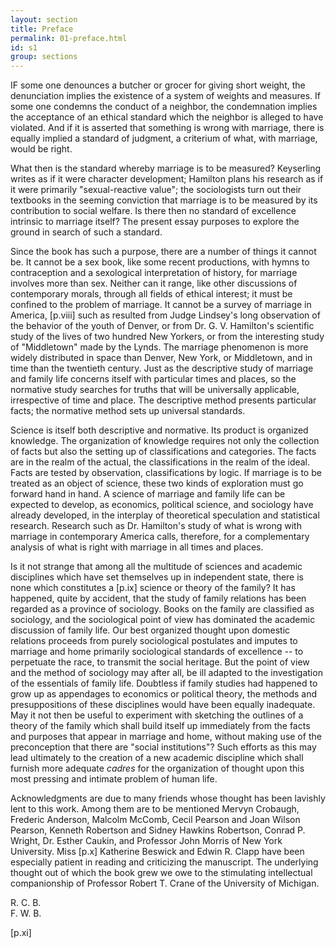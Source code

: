 ```yaml
---
layout: section
title: Preface
permalink: 01-preface.html
id: s1
group: sections
---
```


IF some one denounces a butcher or grocer for giving
short weight, the denunciation implies the existence of a
system of weights and measures. If some one condemns
the conduct of a neighbor, the condemnation implies the
acceptance of an ethical standard which the neighbor is
alleged to have violated. And if it is asserted that something is wrong with marriage, there is equally implied a
standard of judgment, a criterium of what, with marriage,
would be right.

What then is the standard whereby marriage is to be
measured? Keyserling writes as if it were character development; Hamilton plans his research as if it were
primarily "sexual-reactive value"; the sociologists turn
out their textbooks in the seeming conviction that marriage is to be measured by its contribution to social welfare. Is there then no standard of excellence intrinsic to
marriage itself? The present essay purposes to explore
the ground in search of such a standard.

Since the book has such a purpose, there are a number
of things it cannot be. It cannot be a sex book, like
some recent productions, with hymns to contraception and
a sexological interpretation of history, for marriage involves more than sex. Neither can it range, like other
discussions of contemporary morals, through all fields of
ethical interest; it must be confined to the problem of
marriage. It cannot be a survey of marriage in America, \[p.viii\] 
such as resulted from Judge Lindsey's long observation
of the behavior of the youth of Denver, or from Dr. G. V.
Hamilton's scientific study of the lives of two hundred
New Yorkers, or from the interesting study of "Middletown" made by the Lynds. The marriage phenomenon
is more widely distributed in space than Denver, New
York, or Middletown, and in time than the twentieth
century. Just as the descriptive study of marriage and
family life concerns itself with particular times and
places, so the normative study searches for truths that
will be universally applicable, irrespective of time and
place. The descriptive method presents particular facts;
the normative method sets up universal standards.

Science is itself both descriptive and normative. Its
product is organized knowledge. The organization of
knowledge requires not only the collection of facts but
also the setting up of classifications and categories. The
facts are in the realm of the actual, the classifications in
the realm of the ideal. Facts are tested by observation,
classifications by logic. If marriage is to be treated as
an object of science, these two kinds of exploration must
go forward hand in hand. A science of marriage and
family life can be expected to develop, as economics,
political science, and sociology have already developed, in
the interplay of theoretical speculation and statistical research. Research such as Dr. Hamilton's study of what
is wrong with marriage in contemporary America calls,
therefore, for a complementary analysis of what is right
with marriage in all times and places.

Is it not strange that among all the multitude of sciences and academic disciplines which have set themselves
up in independent state, there is none which constitutes a
\[p.ix\]
science or theory of the family? It has happened, quite
by accident, that the study of family relations has been
regarded as a province of sociology. Books on the family
are classified as sociology, and the sociological point of
view has dominated the academic discussion of family
life. Our best organized thought upon domestic relations
proceeds from purely sociological postulates and imputes
to marriage and home primarily sociological standards
of excellence -- to perpetuate the race, to transmit the social heritage. But the point of view and the method of
sociology may after all, be ill adapted to the investigation of the essentials of family life. Doubtless if family
studies had happened to grow up as appendages to
economics or political theory, the methods and presuppositions of these disciplines would have been equally
inadequate. May it not then be useful to experiment
with sketching the outlines of a theory of the family
which shall build itself up immediately from the facts
and purposes that appear in marriage and home, without making use of the preconception that there are "social
institutions"? Such efforts as this may lead ultimately
to the creation of a new academic discipline which shall
furnish more adequate *cadres* for the organization of
thought upon this most pressing and intimate problem of
human life.

Acknowledgments are due to many friends whose
thought has been lavishly lent to this work. Among them
are to be mentioned Mervyn Crobaugh, Frederic Anderson, Malcolm McComb, Cecil Pearson and Joan Wilson
Pearson, Kenneth Robertson and Sidney Hawkins Robertson, Conrad P. Wright, Dr. Esther Caukin, and
Professor John Morris of New York University. Miss
\[p.x\]
Katherine Beswick and Edwin R. Clapp have been especially patient in reading and criticizing the manuscript.
The underlying thought out of which the book grew we
owe to the stimulating intellectual companionship of Professor Robert T. Crane of the University of Michigan.

R. C. B.  
F. W. B.  

\[p.xi\]

